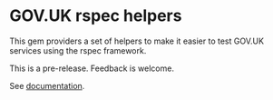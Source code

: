 # GOV.UK rspec helpers

This gem providers a set of helpers to make it easier to test GOV.UK services using the rspec framework.

This is a pre-release. Feedback is welcome.

See [documentation](https://x-govuk.github.io/govuk-rspec-helpers/).
